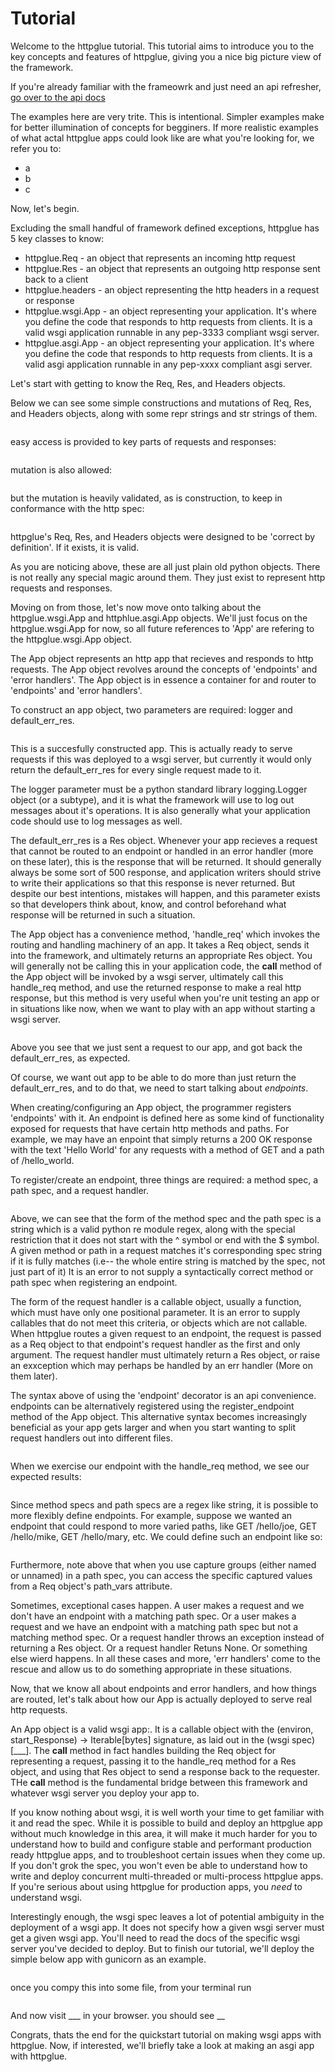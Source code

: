 # Tutorial

Welcome to the httpglue tutorial. This tutorial aims to introduce you to the key concepts and features of httpglue, giving you a nice big picture view of the framework.

If you're already familiar with the frameowrk and just need an api refresher, [go over to the api docs](https://github.com/joedeveloper55/httpglue/blob/master/API_DOCUMENTATION.md)

The examples here are very trite. This is intentional. Simpler examples make for better illumination of concepts for begginers. If more realistic examples of what actal httpglue apps could look like are what you're looking for, we refer you to:

* a
* b
* c

Now, let's begin.

Excluding the small handful of framework defined exceptions, httpglue has 5 key classes to know: 
* httpglue.Req - an object that represents an incoming http request
* httpglue.Res - an object that represents an outgoing http response sent back to a client
* httpglue.headers - an object representing the http headers in a request or response 
* httpglue.wsgi.App - an object representing your application. It's where you define the code that responds to http requests from clients. It is a valid wsgi application runnable in any pep-3333 compliant wsgi server.
* httpglue.asgi.App - an object representing your application. It's where you define the code that responds to http requests from clients. It is a valid asgi application runnable in any pep-xxxx compliant asgi server.

Let's start with getting to know the Req, Res, and Headers objects.

Below we can see some simple constructions and mutations of Req, Res, and Headers objects, along with some repr strings and str strings of them.

```
```

easy access is provided to key parts of requests and responses:
```
```

mutation is also allowed:
```
```

but the mutation is heavily validated, as is construction, to keep in conformance with the http spec:
```
```

httpglue's Req, Res, and Headers objects were designed to be 'correct by definition'. If it exists, it is valid.

As you are noticing above, these are all just plain old python objects. There is not really any special magic around them. They just exist to represent http requests and responses.

Moving on from those, let's now move onto talking about the httpglue.wsgi.App and httphlue.asgi.App objects. We'll just focus on the httpglue.wsgi.App for now, so all future references to 'App' are refering to the httpglue.wsgi.App object. 

The App object represents an http app that recieves and responds to http requests. The App object revolves around the concepts of 'endpoints' and 'error handlers'. The App object is in essence a container for and router to 'endpoints' and 'error handlers'. 

To construct an app object, two parameters are required: logger and default_err_res.

```
```

This is a succesfully constructed app. This is actually ready to serve requests if this was deployed to a wsgi server, but currently it would only return the default_err_res for every single request made to it.

The logger parameter must be a python standard library logging.Logger object (or a subtype), and it is what the framework will use to log out messages about it's operations. It is also generally what your application code should use to log messages as well.

The default_err_res is a Res object. Whenever your app recieves a request that cannot be routed to an endpoint or handled in an error handler (more on these later), this is the response that will be returned. It should generally always be some sort of 500 response, and application writers should strive to write their applications so that this response is never returned. But despite our best intentions, mistakes will happen, and this parameter exists so that developers think about, know, and control beforehand what response will be returned in such a situation.

The App object has a convenience method, 'handle_req' which invokes the routing and handling machinery of an app. It takes a Req object, sends it into the framework, and ultimately returns an appropriate Res object. You will generally not be calling this in your application code, the __call__ method of the App object will be invoked by a wsgi server, ultimately call this handle_req method, and use the returned response to make a real http response, but this method is very useful when you're unit testing an app or in situations like now, when we want to play with an app without starting a wsgi server.

```
```

Above you see that we just sent a request to our app, and got back the default_err_res, as expected.

Of course, we want out app to be able to do more than just return the default_err_res, and to do that, we need to start talking about *endpoints*.

When creating/configuring an App object, the programmer registers 'endpoints' with it. An endpoint is defined here as some kind of functionality exposed for requests that have certain http methods and paths. For example, we may have an enpoint that simply returns a 200 OK response with the text 'Hello World' for any requests with a method of GET and a path of /hello_world.

To register/create an endpoint, three things are required: a method spec, a path spec, and a request handler.

```
```

Above, we can see that the form of the method spec and the path spec is a string which is a valid python re module regex, along with the special restriction that it does not start with the ^ symbol or end with the $ symbol. A given method or path in a request matches it's corresponding spec string if it is fully matches (i.e-- the whole entire string is matched by the spec, not just part of it) It is an error to not supply a syntactically correct method or path spec when registering an endpoint.

The form of the request handler is a callable object, usually a function, which must have only one positional parameter. It is an error to supply callables that do not meet this criteria, or objects which are not callable. When httpglue routes a given request to an endpoint, the request is passed as a Req object to that endpoint's request handler as the first and only argument. The request handler must ultimately return a Res object, or raise an exxception which may perhaps be handled by an err handler (More on them later).

The syntax above of using the 'endpoint' decorator is an api convenience. endpoints can be alternatively registered using the register_endpoint method of the App object. This alternative syntax becomes increasingly beneficial as your app gets larger and when you start wanting to split request handlers out into different files.

```
```

When we exercise our endpoint with the handle_req method, we see our expected results:

```
```

Since method specs and path specs are a regex like string, it is possible to more flexibly define endpoints. For example, suppose we wanted an endpoint that could respond to more varied paths, like GET /hello/joe, GET /hello/mike, GET /hello/mary, etc. We could define such an endpoint like so:

```
```

Furthermore, note above that when you use capture groups (either named or unnamed) in a path spec, you can access the specific captured values from a Req object's path_vars attribute.

Sometimes, exceptional cases happen. A user makes a request and we don't have an endpoint with a matching path spec. Or a user makes a request and we have an endpoint with a matching path spec but not a matching method spec. Or a request handler throws an exception instead of returning a Res object. Or a request handler Retuns None. Or something else wierd happens. In all these cases and more, 'err handlers' come to the rescue and allow us to do something appropriate in these situations.

Now, that we know all about endpoints and error handlers, and how things are routed, let's talk about how our App is actually deployed to serve real http requests.

An App object is a valid wsgi app:. It is a callable object with the (environ, start_Response) -> Iterable[bytes] signature, as laid out in the (wsgi spec)[___]. The __call__ method in fact handles building the Req object for representing a request, passing it to the handle_req method for a Res object, and using that Res object to send a response back to the requester. THe __call__ method is the fundamental bridge between this framework and whatever wsgi server you deploy your app to.

If you know nothing about wsgi, it is well worth your time to get familiar with it and read the spec. While it is possible to build and deploy an httpglue app without much knowledge in this area, it will make it much harder for you to understand how to build and configure stable and performant production ready httpglue apps, and to troubleshoot certain issues when they come up. If you don't grok the spec, you won't even be able to understand how to write and deploy concurrent multi-threaded or multi-process httpglue apps. If you're serious about using httpglue for production apps, you *need* to understand wsgi.

Interestingly enough, the wsgi spec leaves a lot of potential ambiguity in the deployment of a wsgi app. It does not specify how a given wsgi server must get a given wsgi app. You'll need to read the docs of the specific wsgi server you've decided to deploy. But to finish our tutorial, we'll deploy the simple below app with gunicorn as an example.

```
```

once you compy this into some file, from your terminal run

```
```

And now visit ___ in your browser. you should see __

Congrats, thats the end for the quickstart tutorial on making wsgi apps with httpglue. Now, if interested, we'll briefly take a look at making an asgi app with httpglue.